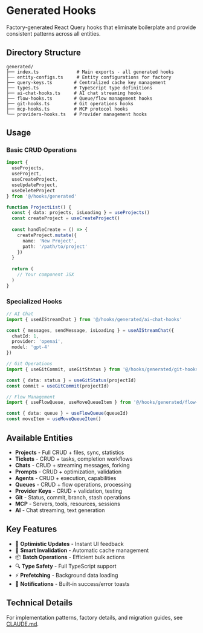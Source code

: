 # Generated Hooks

Factory-generated React Query hooks that eliminate boilerplate and provide consistent patterns across all entities.

## Directory Structure

```
generated/
├── index.ts              # Main exports - all generated hooks
├── entity-configs.ts     # Entity configurations for factory
├── query-keys.ts        # Centralized cache key management
├── types.ts             # TypeScript type definitions
├── ai-chat-hooks.ts     # AI chat streaming hooks
├── flow-hooks.ts        # Queue/flow management hooks
├── git-hooks.ts         # Git operations hooks
├── mcp-hooks.ts         # MCP protocol hooks
└── providers-hooks.ts   # Provider management hooks
```

## Usage

### Basic CRUD Operations

```typescript
import { 
  useProjects, 
  useProject, 
  useCreateProject, 
  useUpdateProject,
  useDeleteProject 
} from '@/hooks/generated'

function ProjectList() {
  const { data: projects, isLoading } = useProjects()
  const createProject = useCreateProject()
  
  const handleCreate = () => {
    createProject.mutate({
      name: 'New Project',
      path: '/path/to/project'
    })
  }
  
  return (
    // Your component JSX
  )
}
```

### Specialized Hooks

```typescript
// AI Chat
import { useAIStreamChat } from '@/hooks/generated/ai-chat-hooks'

const { messages, sendMessage, isLoading } = useAIStreamChat({
  chatId: 1,
  provider: 'openai',
  model: 'gpt-4'
})

// Git Operations
import { useGitCommit, useGitStatus } from '@/hooks/generated/git-hooks'

const { data: status } = useGitStatus(projectId)
const commit = useGitCommit(projectId)

// Flow Management
import { useFlowQueue, useMoveQueueItem } from '@/hooks/generated/flow-hooks'

const { data: queue } = useFlowQueue(queueId)
const moveItem = useMoveQueueItem()
```

## Available Entities

- **Projects** - Full CRUD + files, sync, statistics
- **Tickets** - CRUD + tasks, completion workflows
- **Chats** - CRUD + streaming messages, forking
- **Prompts** - CRUD + optimization, validation
- **Agents** - CRUD + execution, capabilities
- **Queues** - CRUD + flow operations, processing
- **Provider Keys** - CRUD + validation, testing
- **Git** - Status, commit, branch, stash operations
- **MCP** - Servers, tools, resources, sessions
- **AI** - Chat streaming, text generation

## Key Features

- 🚀 **Optimistic Updates** - Instant UI feedback
- 🔄 **Smart Invalidation** - Automatic cache management
- 📦 **Batch Operations** - Efficient bulk actions
- 🔍 **Type Safety** - Full TypeScript support
- ⚡ **Prefetching** - Background data loading
- 🔔 **Notifications** - Built-in success/error toasts

## Technical Details

For implementation patterns, factory details, and migration guides, see [CLAUDE.md](./CLAUDE.md).